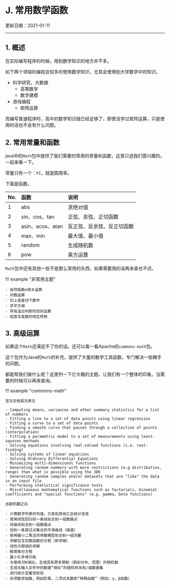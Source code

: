# J. 常用数学函数

更新日期：2021-01-11

-------------------------------------  

## 1. 概述

在实际编写程序的时候，用到数学知识的地方并不多。

如下两个领域的编程会较多的使用数学知识，尤其会使用到大学数学中的知识。

- 科学研究，大数据
    - 高等数学
    - 数学建模
- 游戏编程
    - 矩阵运算

而编写普通程序时，高中的数学知识就已经足够了，即使没学过矩阵运算，只是使用的话也不会有什么问题。

## 2. 常用常量和函数

java中的`Math`包中提供了我们需要的常用的常量和函数，这里只选我们感兴趣的。一起来看一下。

常量只有一个：`PI`，就是圆周率。

下面是函数。

No. | 函数 | 说明
:--|:--|:--
1 | abs | 求绝对值
2 | sin、cos、tan | 正弦、余弦、正切函数
3 | asin、acos、atan | 反正弦、反余弦、反正切函数
4 | max、min | 最大值、最小值
5 | random | 生成随机数
6 | pow | 乘方运算

`Math`包中还有其他一些不是那么常用的东西，如果需要用的话再来查也不迟。

!!! example "非常用主题"

    - 自然指数e相关运算
    - 对数运算
    - 切上或者切下数字
    - 求平方根
    - 带有溢出判断的四则运算
    - 弧度与度数的相互转换

## 3. 高级运算

如果这个`Math`还满足不了你的话。还可以看一看Apache的`commons-math`包。

这个包作为Java的`Math`的补充，提供了大量的数学工具函数，专门解决一些棘手的问题。

都能帮我们做什么呢？这里列一下它大概的主题，让我们有一个整体的印象。当需要的时候可以再来查询。

!!! example "commons-math"

    官方文档英文原文

    - Computing means, variances and other summary statistics for a list of numbers
    - Fitting a line to a set of data points using linear regression
    - Fitting a curve to a set of data points
    - Finding a smooth curve that passes through a collection of points (interpolation)
    - Fitting a parametric model to a set of measurements using least-squares methods
    - Solving equations involving real-valued functions (i.e. root-finding)
    - Solving systems of linear equations
    - Solving Ordinary Differential Equations
    - Minimizing multi-dimensional functions
    - Generating random numbers with more restrictions (e.g distribution, range) than what is possible using the JDK
    - Generating random samples and/or datasets that are "like" the data in an input file
    - Performing statistical significance tests
    - Miscellaneous mathematical functions such as factorials, binomial coefficients and "special functions" (e.g. gamma, beta functions)

    谷歌机翻之后

    - 计算数字列表的均值，方差和其他汇总统计信息
    - 使用线性回归将一条线拟合到一组数据点
    - 将曲线拟合到一组数据点
    - 找到一条穿过点集合的平滑曲线（插值）
    - 使用最小二乘法将参数模型拟合到一组测量
    - 求解包含实数函数的方程（即求根）
    - 线性方程组的求解
    - 解常微分方程
    - 最小化多维功能
    - 与使用JDK相比，生成具有更多限制（例如分布，范围）的随机数
    - 生成与输入文件中的数据“相似”的随机样本和/或数据集
    - 进行统计显着性检验
    - 杂项数学函数，例如阶乘，二项式系数和“特殊函数”（例如，γ，β函数）